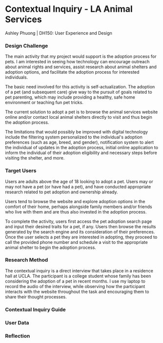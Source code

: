 # Contextual Inquiry - LA Animal Services
Ashley Phuong | DH150: User Experience and Design

### Design Challenge
The main activity that my project would support is the adoption process for pets.
I am interested in seeing how technology can encourage outreach about animal rights
and services, assist research about animal shelters and adoption options, and 
facilitate the adoption process for interested individuals. 

The basic need involved for this activity is self-actualization. The adoption of a pet
(and subsequent care) give way to the pursuit of goals related to pet parenting, which
may include providing a healthy, safe home environment or teaching fun pet tricks.

The current solution to adopt a pet is to browse the animal services website online and/or
contact local animal shelters directly to visit and thus begin the adoption process.

The limitations that would possibly be improved with digital technology include the 
filtering system personalized to the individual's adoption preferences (such as age, 
breed, and gender), notification system to alert the individual of updates in the
adoption process, initial online application to inform the individual of their adoption
eligibility and necessary steps before visiting the shelter, and more.


### Target Users
Users are adults above the age of 18 looking to adopt a pet. Users may or may not have
a pet (or have had a pet), and have conducted appropriate research related to pet
adoption and ownership already. 

Users tend to browse the website and explore adoption options in the comfort of their home,
perhaps alongside family members and/or friends who live with them and are thus also
invested in the adoption process.

To complete the activity, users first access the pet adoption search page and input their
desired traits for a pet, if any. Users then browse the results generated by the search
engine and its consideration of their preferences. Once the user selects a pet they are 
interested in adopting, they proceed to call the provided phone number and schedule a visit
to the appropriate animal shelter to begin the adoption process.


### Research Method
The contextual inquiry is a direct interview that takes place in a residence hall at UCLA. 
The participant is a college student whose family has been considering the adoption of a pet
in recent months. I use my laptop to record the audio of the interview, while observing how 
the participant interacts with the website throughout the task and encouraging them to share
their thought processes.

### Contextual Inquiry Guide

### User Data

### Reflection
